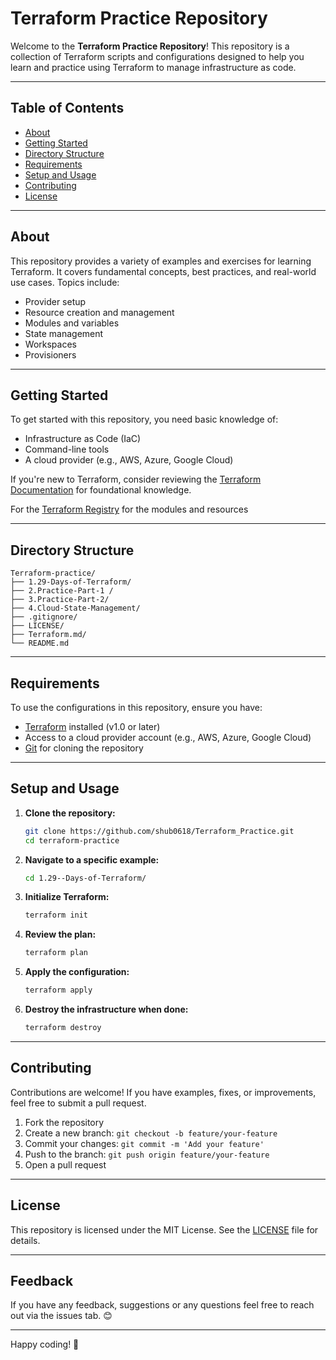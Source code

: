 # Terraform Practice Repository

Welcome to the **Terraform Practice Repository**! This repository is a collection of Terraform scripts and configurations designed to help you learn and practice using Terraform to manage infrastructure as code.

---

## Table of Contents
- [About](#about)
- [Getting Started](#getting-started)
- [Directory Structure](#directory-structure)
- [Requirements](#requirements)
- [Setup and Usage](#setup-and-usage)
- [Contributing](#contributing)
- [License](#license)

---

## About
This repository provides a variety of examples and exercises for learning Terraform. It covers fundamental concepts, best practices, and real-world use cases. Topics include:
- Provider setup
- Resource creation and management
- Modules and variables
- State management
- Workspaces
- Provisioners

---

## Getting Started
To get started with this repository, you need basic knowledge of:
- Infrastructure as Code (IaC)
- Command-line tools
- A cloud provider (e.g., AWS, Azure, Google Cloud)

If you're new to Terraform, consider reviewing the [Terraform Documentation](https://www.terraform.io/docs) for foundational knowledge.

For the [Terraform Registry](https://registry.terraform.io/providers/hashicorp/aws/latest/docs) for the modules and resources

---

## Directory Structure
```
Terraform-practice/
├── 1.29-Days-of-Terraform/              
├── 2.Practice-Part-1 /             
├── 3.Practice-Part-2/
├── 4.Cloud-State-Management/            
├── .gitignore/ 
├── LICENSE/
├── Terraform.md/       
└── README.md            
```

---

## Requirements

To use the configurations in this repository, ensure you have:
- [Terraform](https://www.terraform.io/downloads) installed (v1.0 or later)
- Access to a cloud provider account (e.g., AWS, Azure, Google Cloud)
- [Git](https://git-scm.com/) for cloning the repository

---

## Setup and Usage

1. **Clone the repository:**
   ```bash
   git clone https://github.com/shub0618/Terraform_Practice.git
   cd terraform-practice
   ```

2. **Navigate to a specific example:**
   ```bash
   cd 1.29--Days-of-Terraform/
   ```

3. **Initialize Terraform:**
   ```bash
   terraform init
   ```

4. **Review the plan:**
   ```bash
   terraform plan
   ```

5. **Apply the configuration:**
   ```bash
   terraform apply
   ```

6. **Destroy the infrastructure when done:**
   ```bash
   terraform destroy
   ```

---

## Contributing

Contributions are welcome! If you have examples, fixes, or improvements, feel free to submit a pull request.

1. Fork the repository
2. Create a new branch: `git checkout -b feature/your-feature`
3. Commit your changes: `git commit -m 'Add your feature'`
4. Push to the branch: `git push origin feature/your-feature`
5. Open a pull request

---

## License
This repository is licensed under the MIT License. See the [LICENSE](LICENSE) file for details.

---

## Feedback
If you have any feedback, suggestions or any questions feel free to reach out via the issues tab. 😊

---

Happy coding! 🚀
